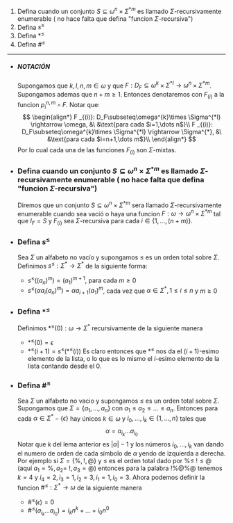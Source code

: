 1. Defina cuando un conjunto $S\subseteq\omega^{n}\times\Sigma^{*m}$ es llamado $\Sigma$-recursivamente enumerable ( no hace falta que defina "funcion $\Sigma$-recursiva")
2. Defina $s^{\leq}$ 
3. Defina $*^{\leq}$ 
4. Defina $\#^{\leq}$
--- 
- ##### *NOTACIÓN*
	Supongamos que $k,l,n,m\in \omega$ y que $F:D_F\subseteq\omega^{k}\times \Sigma^{*l} \rightarrow \omega^{n}\times\Sigma^{*m}$. Supongamos ademas que $n+m\geq 1$. Entonces denotaremos con $F_(i)$ a la funcion $p_{i}^{n,m} \circ F$. 
	Notar que:
	$$
	\begin{align*}
	F _{(i)}: D_F\subseteq\omega^{k}\times \Sigma^{*l} \rightarrow \omega, &\ &\text{para cada $i=1,\dots n$}\\
	F _{(i)}: D_F\subseteq\omega^{k}\times \Sigma^{*l} \rightarrow \Sigma^{*}, &\ &\text{para cada $i=n+1,\dots m$}\\
	\end{align*}
	$$
	Por lo cual cada una de las funciones $F_{(i)}$ son $\Sigma$-mixtas.

- ### Defina cuando un conjunto $S\subseteq\omega^{n}\times\Sigma^{*m}$ es llamado $\Sigma$-recursivamente enumerable ( no hace falta que defina "funcion $\Sigma$-recursiva")
	Diremos que un conjunto $S\subseteq\omega^{n}\times\Sigma^{*m}$ sera llamado $\Sigma$-recursivamente enumerable cuando sea vació o haya una funcion $F:\omega \rightarrow \omega^{n}\times\Sigma^{*m}$ tal que $I_{F}=S$ y $F_{(i)}$ sea $\Sigma$-recursiva para cada $i\in \{1,\dots,(n+m)\}$.
- ### Defina $s^{\leq}$
	Sea $\Sigma$ un alfabeto no vacío y supongamos $\leq$ es un orden total sobre $\Sigma$. Definimos $s^{\leq}:\Sigma^{*}\rightarrow \Sigma^{*}$ de la siguiente forma:
	- $s^{\leq}((a_{n})^{m})=(a_{1})^{m+1}$, para cada $m\geq 0$
	- $s^{\leq}(\alpha a_{i}(a_{n})^{m})=\alpha a_{i+1}(a_{1})^{m}$, cada vez que $\alpha\in \Sigma^{*}, 1\leq i \le n$ y $m\geq 0$
- ### Defina $*^{\leq}$
	Definimos $*^{\leq}(0):\omega\rightarrow \Sigma^{*}$ recursivamente de la siguiente manera
	- $*^{\leq}(0)=\epsilon$
	- $*^{\leq}(i+1)=s^{\leq}(*^{\leq}(i))$
	Es claro entonces que $*^{\leq}$ nos da el $(i+1)$-esimo elemento de la lista, o lo que es lo mismo el $i$-esimo elemento de la lista contando desde el $0$.
- ### Defina $\#^{\leq}$
	Sea $\Sigma$ un alfabeto no vacio y supongamos $\leq$ es un orden total sobre $\Sigma$. Supongamos que $\Sigma=\{a_{1},\dots, a_{n}\}$ con $a_{1} \leq a_{2}\leq \dots \leq a_{n}$. Entonces para cada $\alpha \in \Sigma^{*}-\{\epsilon\}$ hay únicos $k\in\omega$ y $i_{0}, \dots, i_{k} \in \{1,\dots,n\}$ tales que 
	$$\alpha=a _{i_{k}}\dots a _{i_{0}}$$ Notar que $k$ del lema anterior es $|\alpha|-1$ y los números $i_{0}, \dots, i_{k}$ van dando el numero de orden de cada símbolo de $\alpha$ yendo de izquierda a derecha. Por ejemplo si $\Sigma=\{\%,!,@\}$  y $\leq$ es el orden total dado por $\%\leq \ !\leq@$ (aquí $a_{1}=\%, a_{2}=\ !, a_{3}=@$) entonces para la palabra $!\%@\%@$ tenemos $k=4$ y $i_{4}=2,i_{3}=1, i_{2}=3, i_{1}=1, i_{0}=3$.
	Ahora podemos definir la funcion $\#^{\leq}:\Sigma^{*}\rightarrow \omega$ de la siguiente manera
	- $\#^{\leq}(\epsilon)=0$
	-  $\#^{\leq}(a_{i_{k}}\dots a_{i_{0}})=i_{k}n^{k}+\dots+i_{0}n^{0}$

